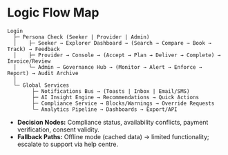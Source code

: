 # Logic Flow Map

```
Login
  ├─ Persona Check (Seeker | Provider | Admin)
  │    ├─ Seeker → Explorer Dashboard → (Search → Compare → Book → Track) → Feedback
  │    ├─ Provider → Console → (Accept → Plan → Deliver → Complete) → Invoice/Review
  │    └─ Admin → Governance Hub → (Monitor → Alert → Enforce → Report) → Audit Archive
  │
  └─ Global Services
        ├─ Notifications Bus → (Toasts | Inbox | Email/SMS)
        ├─ AI Insight Engine → Recommendations → Quick Actions
        ├─ Compliance Service → Blocks/Warnings → Override Requests
        └─ Analytics Pipeline → Dashboards → Export/API
```

- **Decision Nodes:** Compliance status, availability conflicts, payment verification, consent validity.
- **Fallback Paths:** Offline mode (cached data) → limited functionality; escalate to support via help centre.
